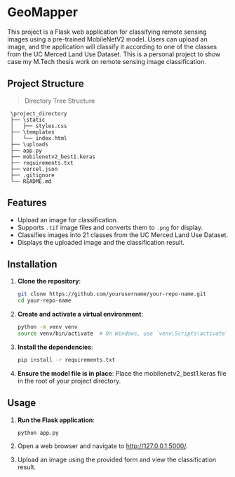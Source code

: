 # GeoMapper

This project is a Flask web application for classifying remote sensing images using a pre-trained MobileNetV2 model. Users can upload an image, and the application will classify it according to one of the classes from the UC Merced Land Use Dataset. This is a personal project to show case my M.Tech thesis work on remote sensing image classification.

## Project Structure

   > Directory Tree Structure

     \project_directory
     ├── \static
     │   ├── styles.css
     ├── \templates
     │   └── index.html
     ├── \uploads
     ├── app.py
     ├── mobilenetv2_best1.keras
     ├── requirements.txt
     ├── vercel.json
     ├── .gitignore
     └── README.md

## Features

- Upload an image for classification.
- Supports `.tif` image files and converts them to `.png` for display.
- Classifies images into 21 classes from the UC Merced Land Use Dataset.
- Displays the uploaded image and the classification result.

## Installation

1. **Clone the repository**:
   ```bash
   git clone https://github.com/yourusername/your-repo-name.git
   cd your-repo-name

2. **Create and activate a virtual environment**:
   ```bash
   python -m venv venv
   source venv/bin/activate  # On Windows, use `venv\Scripts\activate`

3. **Install the dependencies**:
   ```bash
   pip install -r requirements.txt

4. **Ensure the model file is in place**:
   Place the mobilenetv2_best1.keras file in the root of your project directory.

## Usage

1. **Run the Flask application**:
   ```bash
   python app.py
   
2. Open a web browser and navigate to http://127.0.0.1:5000/.

3. Upload an image using the provided form and view the classification result.
